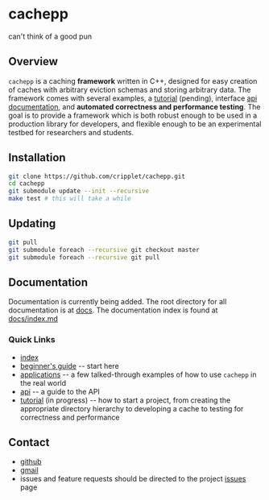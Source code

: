 cachepp
====

can't think of a good pun

Overview
----

`cachepp` is a caching **framework** written in C++, designed for easy creation of caches with arbitrary eviction schemas and storing arbitrary data. The framework comes 
with several examples, a [tutorial](docs/tutorial/index.md) (pending), interface [api documentation](docs/api/index.md), and **automated correctness and performance 
testing**. The goal is to provide a framework which is both robust enough to be used in a production library for developers, and flexible enough to be an experimental 
testbed for researchers and students.

Installation
----

```bash
git clone https://github.com/cripplet/cachepp.git
cd cachepp
git submodule update --init --recursive
make test # this will take a while
```

Updating
----

```bash
git pull
git submodule foreach --recursive git checkout master
git submodule foreach --recursive git pull
```

Documentation
----

Documentation is currently being added. The root directory for all documentation is at [docs](docs/). The documentation index is found at [docs/index.md](docs/index.md)

### Quick Links

* [index](docs/index.md)
* [beginner's guide](docs/overview.md) -- start here
* [applications](docs/applications.md) -- a few talked-through examples of how to use `cachepp` in the real world
* [api](docs/api/index.md) -- a guide to the API
* [tutorial](docs/tutorial/index.md) (in progress) -- how to start a project, from creating the appropriate directory hierarchy to developing a cache to testing for
	correctness and performance

Contact
----

* [github](https://github.com/cripplet/cachepp.git)
* [gmail](mailto:minke.zhang@gmail.com)
* issues and feature requests should be directed to the project [issues](https://github.com/cripplet/cachepp/issues) page
